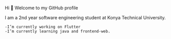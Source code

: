 Hi 👋 Welcome to my GitHub profile

I am a 2nd year software engineering student at Konya Technical University.

    -I’m currently working on Flutter
    -I’m currently learning java and frontend-web.

    
    
